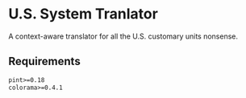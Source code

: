 # U.S. System Tranlator

A context-aware translator for all the U.S. customary units
nonsense.

## Requirements
```requirements.txt
pint>=0.18
colorama>=0.4.1
```

